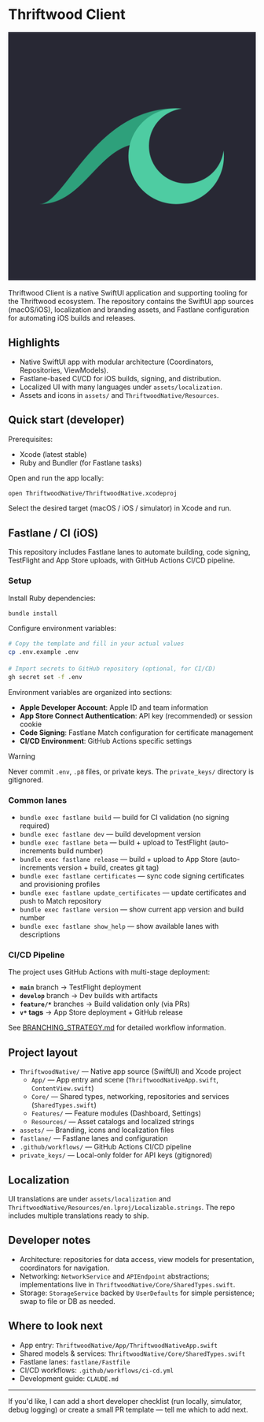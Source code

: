 # Thriftwood Client

![Thriftwood icon](assets/icon/icon.png)

Thriftwood Client is a native SwiftUI application and supporting tooling for the Thriftwood ecosystem. The repository contains the SwiftUI app sources (macOS/iOS), localization and branding assets, and Fastlane configuration for automating iOS builds and releases.

## Highlights

- Native SwiftUI app with modular architecture (Coordinators, Repositories, ViewModels).
- Fastlane-based CI/CD for iOS builds, signing, and distribution.
- Localized UI with many languages under `assets/localization`.
- Assets and icons in `assets/` and `ThriftwoodNative/Resources`.

## Quick start (developer)

Prerequisites:

- Xcode (latest stable)
- Ruby and Bundler (for Fastlane tasks)

Open and run the app locally:

```bash
open ThriftwoodNative/ThriftwoodNative.xcodeproj
```

Select the desired target (macOS / iOS / simulator) in Xcode and run.

## Fastlane / CI (iOS)

This repository includes Fastlane lanes to automate building, code signing, TestFlight and App Store uploads, with GitHub Actions CI/CD pipeline.

### Setup

Install Ruby dependencies:

```bash
bundle install
```

Configure environment variables:

```bash
# Copy the template and fill in your actual values
cp .env.example .env

# Import secrets to GitHub repository (optional, for CI/CD)
gh secret set -f .env
```

Environment variables are organized into sections:
- **Apple Developer Account**: Apple ID and team information
- **App Store Connect Authentication**: API key (recommended) or session cookie
- **Code Signing**: Fastlane Match configuration for certificate management
- **CI/CD Environment**: GitHub Actions specific settings

> [!warning]
> Never commit `.env`, `.p8` files, or private keys. The `private_keys/` directory is gitignored.

### Common lanes

- `bundle exec fastlane build` — build for CI validation (no signing required)
- `bundle exec fastlane dev` — build development version
- `bundle exec fastlane beta` — build + upload to TestFlight (auto-increments build number)
- `bundle exec fastlane release` — build + upload to App Store (auto-increments version + build, creates git tag)
- `bundle exec fastlane certificates` — sync code signing certificates and provisioning profiles
- `bundle exec fastlane update_certificates` — update certificates and push to Match repository
- `bundle exec fastlane version` — show current app version and build number
- `bundle exec fastlane show_help` — show available lanes with descriptions

### CI/CD Pipeline

The project uses GitHub Actions with multi-stage deployment:
- **`main`** branch → TestFlight deployment
- **`develop`** branch → Dev builds with artifacts
- **`feature/*`** branches → Build validation only (via PRs)
- **`v*` tags** → App Store deployment + GitHub release

See [BRANCHING_STRATEGY.md](./BRANCHING_STRATEGY.md) for detailed workflow information.

## Project layout

- `ThriftwoodNative/` — Native app source (SwiftUI) and Xcode project
  - `App/` — App entry and scene (`ThriftwoodNativeApp.swift`, `ContentView.swift`)
  - `Core/` — Shared types, networking, repositories and services (`SharedTypes.swift`)
  - `Features/` — Feature modules (Dashboard, Settings)
  - `Resources/` — Asset catalogs and localized strings
- `assets/` — Branding, icons and localization files
- `fastlane/` — Fastlane lanes and configuration
- `.github/workflows/` — GitHub Actions CI/CD pipeline
- `private_keys/` — Local-only folder for API keys (gitignored)

## Localization

UI translations are under `assets/localization` and `ThriftwoodNative/Resources/en.lproj/Localizable.strings`. The repo includes multiple translations ready to ship.

## Developer notes

- Architecture: repositories for data access, view models for presentation, coordinators for navigation.
- Networking: `NetworkService` and `APIEndpoint` abstractions; implementations live in `ThriftwoodNative/Core/SharedTypes.swift`.
- Storage: `StorageService` backed by `UserDefaults` for simple persistence; swap to file or DB as needed.

## Where to look next

- App entry: `ThriftwoodNative/App/ThriftwoodNativeApp.swift`
- Shared models & services: `ThriftwoodNative/Core/SharedTypes.swift`
- Fastlane lanes: `fastlane/Fastfile`
- CI/CD workflows: `.github/workflows/ci-cd.yml`
- Development guide: `CLAUDE.md`

---

If you'd like, I can add a short developer checklist (run locally, simulator, debug logging) or create a small PR template — tell me which to add next.

